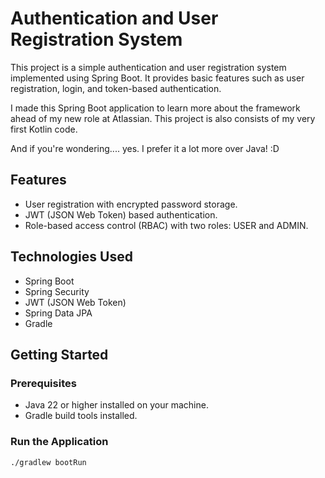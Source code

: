 
# Authentication and User Registration System

This project is a simple authentication and user registration system implemented using Spring Boot. It provides basic features such as user registration, login, and token-based authentication.

I made this Spring Boot application to learn more about the framework ahead of my new role at Atlassian. This project is also consists of my very first Kotlin code. 

And if you're wondering.... yes. I prefer it a lot more over Java! :D

## Features

- User registration with encrypted password storage.
- JWT (JSON Web Token) based authentication.
- Role-based access control (RBAC) with two roles: USER and ADMIN.

## Technologies Used

- Spring Boot
- Spring Security
- JWT (JSON Web Token)
- Spring Data JPA
- Gradle

## Getting Started

### Prerequisites

- Java 22 or higher installed on your machine.
- Gradle build tools installed.

###  Run the Application

```bash
./gradlew bootRun
